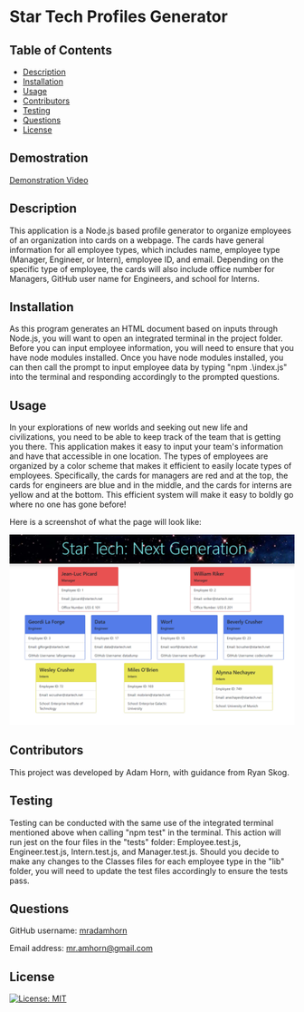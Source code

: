 # Star Tech Profiles Generator

## Table of Contents
- [Description](#description)
- [Installation](#installation)
- [Usage](#usage)
- [Contributors](#contributors)
- [Testing](#testing)
- [Questions](#questions)
- [License](#license)

## Demostration
[Demonstration Video](https://drive.google.com/file/d/1Khak8tXVQmokAwGh3EykHrikBdTPxizI/view)

## Description
This application is a Node.js based profile generator to organize employees of an organization into cards on a webpage. The cards have general information for all employee types, which includes name, employee type (Manager, Engineer, or Intern), employee ID, and email. Depending on the specific type of employee, the cards will also include office number for Managers, GitHub user name for Engineers, and school for Interns. 

## Installation
As this program generates an HTML document based on inputs through Node.js, you will want to open an integrated terminal in the project folder. Before you can input employee information, you will need to ensure that you have node modules installed. Once you have node modules installed, you can then call the prompt to input employee data by typing "npm .\index.js" into the terminal and responding accordingly to the prompted questions. 

## Usage
In your explorations of new worlds and seeking out new life and civilizations, you need to be able to keep track of the team that is getting you there. This application makes it easy to input your team's information and have that accessible in one location. The types of employees are organized by a color scheme that makes it efficient to easily locate types of employees. Specifically, the cards for managers are red and at the top, the cards for engineers are blue and in the middle, and the cards for interns are yellow and at the bottom. This efficient system will make it easy to boldly go where no one has gone before!

Here is a screenshot of what the page will look like:

![Screenshot of employee cards on page](./dist/assets/startech-screenshot.png)

## Contributors
This project was developed by Adam Horn, with guidance from Ryan Skog.

## Testing
Testing can be conducted with the same use of the integrated terminal mentioned above when calling "npm test" in the terminal. This action will run jest on the four files in the "tests" folder: Employee.test.js, Engineer.test.js, Intern.test.js, and Manager.test.js. Should you decide to make any changes to the Classes files for each employee type in the "lib" folder, you will need to update the test files accordingly to ensure the tests pass. 

## Questions
GitHub username: [mradamhorn](https://github.com/mradamhorn)

Email address: mr.amhorn@gmail.com

## License
[![License: MIT](https://img.shields.io/badge/License-MIT-yellow.svg)](https://opensource.org/licenses/MIT)